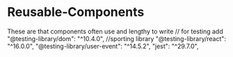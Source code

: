 # Reusable-Components
These are that components often use and lengthy to write
// for testing add 
"@testing-library/dom": "^10.4.0", //sporting library
    "@testing-library/react": "^16.0.0",
    "@testing-library/user-event": "^14.5.2",
    "jest": "^29.7.0",
